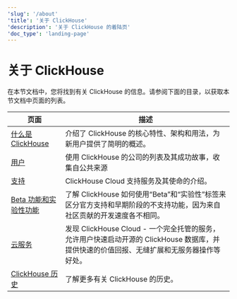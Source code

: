 ```yaml
---
'slug': '/about'
'title': '关于 ClickHouse'
'description': '关于 ClickHouse 的着陆页'
'doc_type': 'landing-page'
---
```



# 关于 ClickHouse

在本节文档中，您将找到有关 ClickHouse 的信息。请参阅下面的目录，以获取本节文档中页面的列表。

| 页面                                                                 | 描述                                                                                                                                                                  |
|--------------------------------------------------------------------|-----------------------------------------------------------------------------------------------------------------------------------------------------------------------|
| [什么是 ClickHouse](/about-clickhouse)                             | 介绍了 ClickHouse 的核心特性、架构和用法，为新用户提供了简明的概述。                                                                                                   |
| [用户](/about-us/adopters)                                         | 使用 ClickHouse 的公司的列表及其成功故事，收集自公共来源                                                                                                              |
| [支持](/about-us/support)                                          | ClickHouse Cloud 支持服务及其使命的介绍。                                                                                                                               |
| [Beta 功能和实验性功能](/beta-and-experimental-features)           | 了解 ClickHouse 如何使用“Beta”和“实验性”标签来区分官方支持和早期阶段的不支持功能，因为来自社区贡献的开发速度各不相同。                                              |
| [云服务](/about-us/cloud)                                          | 发现 ClickHouse Cloud - 一个完全托管的服务，允许用户快速启动开源的 ClickHouse 数据库，并提供快速的价值回报、无缝扩展和无服务器操作等好处。                             |
| [ClickHouse 历史](/about-us/history)                               | 了解更多有关 ClickHouse 的历史。                                                                                                                                     |
